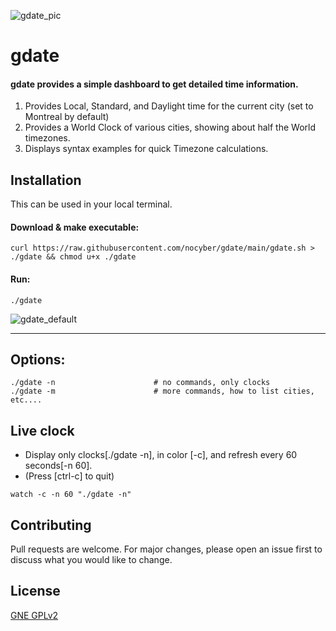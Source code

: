 
![gdate_pic](https://user-images.githubusercontent.com/87066300/199491157-2b0fc275-0ff0-40a5-b611-ea4a986a0e6b.png)

# gdate

#### gdate provides a simple dashboard to get detailed time information.
  1) Provides Local, Standard, and Daylight time for the current city (set to Montreal by default) 
  2) Provides a World Clock of various cities, showing about half the World timezones.
  3) Displays syntax examples for quick Timezone calculations.


## Installation
This can be used in your local terminal.

#### Download & make executable:
```
curl https://raw.githubusercontent.com/nocyber/gdate/main/gdate.sh > ./gdate && chmod u+x ./gdate
```

#### Run:
```
./gdate
```


![gdate_default](https://user-images.githubusercontent.com/87066300/199492029-d3a6957b-e1bd-49f8-95b2-3b3969cb2a88.png)

---

## Options:
```
./gdate -n                      # no commands, only clocks
./gdate -m                      # more commands, how to list cities, etc....
```

## Live clock
- Display only clocks[./gdate -n], in color [-c], and refresh every 60 seconds[-n 60].
- (Press [ctrl-c] to quit)
```
watch -c -n 60 "./gdate -n"
```




## Contributing
Pull requests are welcome. For major changes, please open an issue first to discuss what you would like to change.


## License
[GNE GPLv2](https://www.gnu.org/licenses/old-licenses/gpl-2.0.en.html)
